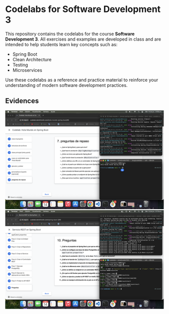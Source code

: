 # Codelabs for Software Development 3

This repository contains the codelabs for the course **Software Development 3**. All exercises and examples are developed in class and are intended to help students learn key concepts such as:

- Spring Boot
- Clean Architecture
- Testing
- Microservices

Use these codelabs as a reference and practice material to reinforce your understanding of modern software development practices.

## Evidences

![Evidences 1 - SPRING BOOT 1](/images/1.png)
![Evidences 2 - SPRING BOOT 2](/images/2.png)
